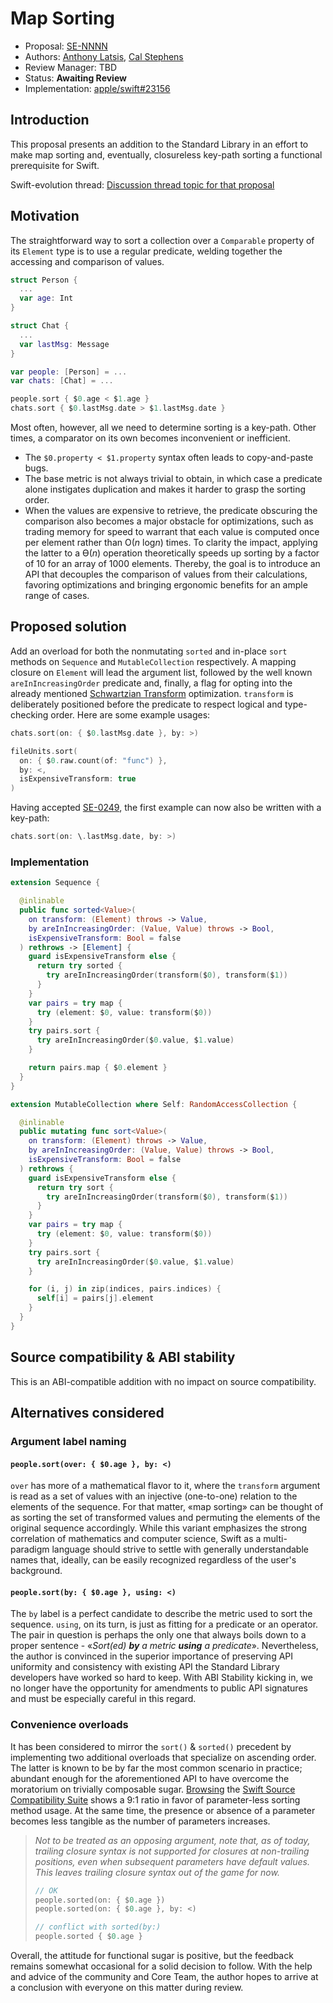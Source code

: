 # Map Sorting

* Proposal: [SE-NNNN](NNNN-filename.md)
* Authors: [Anthony Latsis](https://github.com/AnthonyLatsis), [Cal Stephens](https://github.com/calda)
* Review Manager: TBD
* Status: **Awaiting Review**
* Implementation: [apple/swift#23156](https://github.com/apple/swift/pull/23156)

## Introduction

This proposal presents an addition to the Standard Library in an effort to make map sorting and, eventually, closureless key-path sorting a functional prerequisite for Swift.

Swift-evolution thread: [Discussion thread topic for that proposal](https://forums.swift.org/t/map-sorting/21421)

## Motivation

The straightforward way to sort a collection over a `Comparable` property of its `Element` type is to use a regular predicate, welding together the accessing and comparison of values.

```swift
struct Person {
  ...
  var age: Int
}

struct Chat {
  ...
  var lastMsg: Message
}

var people: [Person] = ...
var chats: [Chat] = ...

people.sort { $0.age < $1.age }
chats.sort { $0.lastMsg.date > $1.lastMsg.date }
```

Most often, however, all we need to determine sorting is a key-path. Other times, a comparator on its own becomes inconvenient or inefficient.
* The `$0.property < $1.property` syntax often leads to copy-and-paste bugs.
* The base metric is not always trivial to obtain, in which case a predicate alone instigates duplication and makes it harder to grasp the sorting order.
* When the values are expensive to retrieve, the predicate obscuring the comparison also becomes a major obstacle for optimizations, such as trading memory for speed to warrant that each value is computed once per element rather than O(*n* log*n*) times. To clarity the impact, applying the latter to a ϴ(*n*) operation theoretically speeds up sorting by a factor of 10 for an array of 1000 elements. 
Thereby, the goal is to introduce an API that decouples the comparison of values from their calculations, favoring optimizations and bringing ergonomic benefits for an ample range of cases.

## Proposed solution

Add an overload for both the nonmutating `sorted` and in-place `sort` methods on `Sequence` and `MutableCollection` respectively. A mapping closure on `Element` will lead the argument list, followed by the well known `areInIncreasingOrder` predicate and, finally, a flag for opting into the already mentioned [Schwartzian Transform](https://en.wikipedia.org/wiki/Schwartzian_transform) optimization. `transform` is deliberately positioned before the predicate to respect logical and type-checking order. Here are some example usages:

```swift
chats.sort(on: { $0.lastMsg.date }, by: >)

fileUnits.sort(
  on: { $0.raw.count(of: "func") },
  by: <,
  isExpensiveTransform: true
)
```
Having accepted [SE-0249](https://github.com/apple/swift-evolution/blob/master/proposals/0249-key-path-literal-function-expressions.md), the first example can now also be written with a key-path:

```swift
chats.sort(on: \.lastMsg.date, by: >)
```

### Implementation

```swift
extension Sequence {

  @inlinable
  public func sorted<Value>(
    on transform: (Element) throws -> Value,
    by areInIncreasingOrder: (Value, Value) throws -> Bool,
    isExpensiveTransform: Bool = false
  ) rethrows -> [Element] {
    guard isExpensiveTransform else {
      return try sorted {
        try areInIncreasingOrder(transform($0), transform($1))
      }
    }
    var pairs = try map {
      try (element: $0, value: transform($0))
    }
    try pairs.sort {
      try areInIncreasingOrder($0.value, $1.value)
    }

    return pairs.map { $0.element }
  }
}

extension MutableCollection where Self: RandomAccessCollection {

  @inlinable
  public mutating func sort<Value>(
    on transform: (Element) throws -> Value,
    by areInIncreasingOrder: (Value, Value) throws -> Bool,
    isExpensiveTransform: Bool = false
  ) rethrows {
    guard isExpensiveTransform else {
      return try sort {
        try areInIncreasingOrder(transform($0), transform($1))
      }
    }
    var pairs = try map {
      try (element: $0, value: transform($0))
    }
    try pairs.sort {
      try areInIncreasingOrder($0.value, $1.value)
    }

    for (i, j) in zip(indices, pairs.indices) {
      self[i] = pairs[j].element
    }
  }
}
```

## Source compatibility & ABI stability

This is an ABI-compatible addition with no impact on source compatibility.

## Alternatives considered

### Argument label naming  

#### `people.sort(over: { $0.age }, by: <)`

`over` has more of a mathematical flavor to it, where the `transform` argument is read as a set of values with an injective (one-to-one) relation to the elements of the sequence. For that matter, «map sorting» can be thought of as sorting the set of transformed values and permuting the elements of the original sequence accordingly. While this variant emphasizes the strong correlation of mathematics and computer science, Swift as a multi-paradigm language should strive to settle with generally understandable names that, ideally, can be easily recognized regardless of the user's background.

#### `people.sort(by: { $0.age }, using: <)`

The `by` label is a perfect candidate to describe the metric used to sort the sequence. `using`, on its turn, is just as fitting for a predicate or an operator. The pair in question is perhaps the only one that always boils down to a proper
sentence - «*Sort(ed) **by** a metric **using** a predicate*». Nevertheless, the author is convinced in the superior importance of preserving API uniformity and consistency with existing API the Standard Library developers have worked so hard to keep. With ABI Stability kicking in, we no longer have the opportunity for amendments to public API signatures and must be especially careful in this regard.

### Convenience overloads

It has been considered to mirror the `sort()` & `sorted()` precedent by implementing two additional overloads that specialize on ascending order. The latter is known to be by far the most common scenario in practice; abundant enough for the aforementioned API to have overcome the moratorium on trivially composable sugar. [Browsing](https://forums.swift.org/t/map-sorting/21421/20?u=anthonylatsis) the [Swift Source Compatibility Suite](https://github.com/apple/swift-source-compat-suite) shows a 9:1 ratio in favor of parameter-less sorting method usage. At the same time, the presence or absence of a parameter becomes less tangible as the number of parameters increases.

> *Not to be treated as an opposing argument, note that, as of today, trailing closure syntax is not supported for closures at non-trailing positions, even when subsequent parameters have default values. This leaves trailing closure syntax out of the game for now.*
> ```swift
> // OK
> people.sorted(on: { $0.age }) 
> people.sorted(on: { $0.age }, by: <)
> 
> // conflict with sorted(by:)
> people.sorted { $0.age } 
> ```

Overall, the attitude for functional sugar is positive, but the feedback remains somewhat occasional for a solid decision to follow. With the help and advice of the community and Core Team, the author hopes to arrive at a conclusion with everyone on this matter during review.
